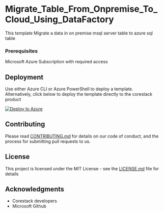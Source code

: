 
# Migrate_Table_From_Onpremise_To_Cloud_Using_DataFactory

This template Migrate a data in on premise msql server table to azure sql table

### Prerequisites

Microsoft Azure Subscription with required access

## Deployment

Use either Azure CLI or Azure PowerShell to deploy a template. Alternatively, click below to deploy the template directly to the corestack product 

[![Deploy to Azure](https://docs.corestack.io/wp-content/uploads/2019/09/deploy-to-corestack.svg)](http://qa.corestack.io/heatstack/templates?repositories=github&external_redirect=true&name=Migrate_Table_From_Onpremise_To_Cloud_Using_DataFactory&url=https://raw.githubusercontent.com/corestacklabs/Templates/master/arm/Migrate_Table_From_Onpremise_To_Cloud_Using_DataFactory/Migrate_Table_From_Onpremise_To_Cloud_Using_DataFactory_content.json&engine=arm&type[0]=Cloud&classification[0]=Provisioning&services[0]=Azure&scope=tenant#/mytemplates)

## Contributing

Please read [CONTRIBUTING.md](https://gist.github.com/karthick-kk/30e4fd3f279492b4f040d5cd569d21d0) for details on our code of conduct, and the process for submitting pull requests to us.

## License

This project is licensed under the MIT License - see the [LICENSE.md](LICENSE.md) file for details

## Acknowledgments

* Corestack developers
* Microsoft Github

